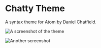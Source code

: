 #  Chatty Theme

A syntax theme for Atom by Daniel Chatfield.

![A screenshot of the theme](http://uploads.vpcdn.co/1d8g0+)

![Another screenshot](http://uploads.vpcdn.co/1f9VB+)
